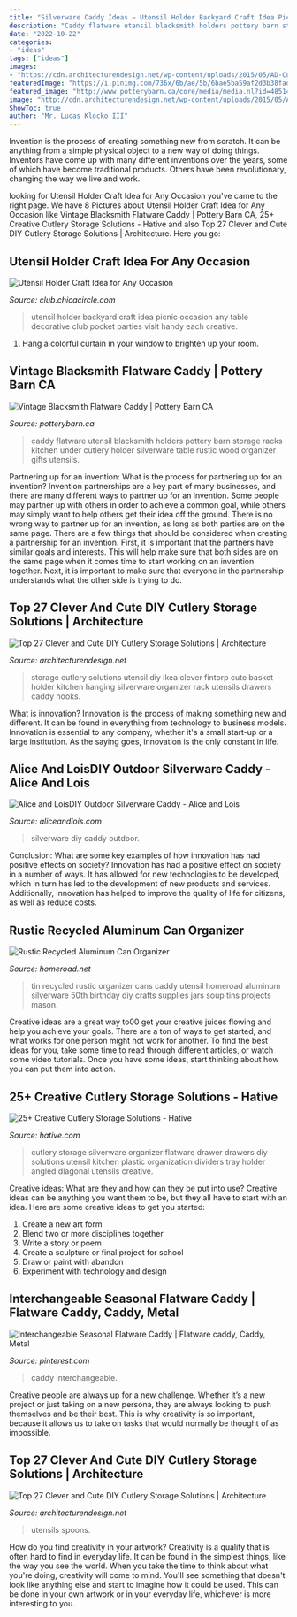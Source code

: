 ```yaml
---
title: "Silverware Caddy Ideas ~ Utensil Holder Backyard Craft Idea Picnic Occasion Any Table Decorative Club Pocket Parties Visit Handy Each Creative"
description: "Caddy flatware utensil blacksmith holders pottery barn storage racks kitchen under cutlery holder silverware table rustic wood organizer gifts utensils"
date: "2022-10-22"
categories:
- "ideas"
tags: ["ideas"]
images:
- "https://cdn.architecturendesign.net/wp-content/uploads/2015/05/AD-Cutlery-Storage-Ideas-15.jpg"
featuredImage: "https://i.pinimg.com/736x/6b/ae/5b/6bae5ba59af2d3b38fad7928acb0a3e3.jpg"
featured_image: "http://www.potterybarn.ca/core/media/media.nl?id=48514770&amp;c=3572911&amp;h=717c4782cb274a34c73e&amp;resizeid=25&amp;resizeh=1200&amp;resizew=1200"
image: "http://cdn.architecturendesign.net/wp-content/uploads/2015/05/AD-Cutlery-Storage-Ideas-17.jpg"
ShowToc: true
author: "Mr. Lucas Klocko III"
---
```



Invention is the process of creating something new from scratch. It can be anything from a simple physical object to a new way of doing things. Inventors have come up with many different inventions over the years, some of which have become traditional products. Others have been revolutionary, changing the way we live and work.

	

		
looking for Utensil Holder Craft Idea for Any Occasion you've came to the right page. We have 8 Pictures about Utensil Holder Craft Idea for Any Occasion like Vintage Blacksmith Flatware Caddy | Pottery Barn CA, 25+ Creative Cutlery Storage Solutions - Hative and also Top 27 Clever and Cute DIY Cutlery Storage Solutions | Architecture. Here you go:
		
    
## Utensil Holder Craft Idea For Any Occasion

<img loading=lazy src="https://club.chicacircle.com/wp-content/uploads/2013/08/Decorative-picnic-backyard-party-utensil-holder-craft-idea.jpg" onerror="this.onerror=null;this.src='https://tse3.mm.bing.net/th?id=OIP.YfsXuQH5HlEyDwEpCpN4EQHaK9&amp;pid=15.1';" alt="Utensil Holder Craft Idea for Any Occasion">

_Source: club.chicacircle.com_

>utensil holder backyard craft idea picnic occasion any table decorative club pocket parties visit handy each creative. 

	

1. Hang a colorful curtain in your window to brighten up your room.

    
## Vintage Blacksmith Flatware Caddy | Pottery Barn CA

<img loading=lazy src="http://www.potterybarn.ca/core/media/media.nl?id=48514770&amp;c=3572911&amp;h=717c4782cb274a34c73e&amp;resizeid=25&amp;resizeh=1200&amp;resizew=1200" onerror="this.onerror=null;this.src='https://tse4.mm.bing.net/th?id=OIP.hJDIOS7hdfo2Jp_6sV7d_wHaGq&amp;pid=15.1';" alt="Vintage Blacksmith Flatware Caddy | Pottery Barn CA">

_Source: potterybarn.ca_

>caddy flatware utensil blacksmith holders pottery barn storage racks kitchen under cutlery holder silverware table rustic wood organizer gifts utensils. 

	

Partnering up for an invention: What is the process for partnering up for an invention?
Invention partnerships are a key part of many businesses, and there are many different ways to partner up for an invention. Some people may partner up with others in order to achieve a common goal, while others may simply want to help others get their idea off the ground. There is no wrong way to partner up for an invention, as long as both parties are on the same page.
There are a few things that should be considered when creating a partnership for an invention. First, it is important that the partners have similar goals and interests. This will help make sure that both sides are on the same page when it comes time to start working on an invention together. Next, it is important to make sure that everyone in the partnership understands what the other side is trying to do.

    
## Top 27 Clever And Cute DIY Cutlery Storage Solutions | Architecture

<img loading=lazy src="http://cdn.architecturendesign.net/wp-content/uploads/2015/05/AD-Cutlery-Storage-Ideas-17.jpg" onerror="this.onerror=null;this.src='https://tse4.mm.bing.net/th?id=OIP.OuqkCOz-ynASE3tbESAYhQHaIr&amp;pid=15.1';" alt="Top 27 Clever and Cute DIY Cutlery Storage Solutions | Architecture">

_Source: architecturendesign.net_

>storage cutlery solutions utensil diy ikea clever fintorp cute basket holder kitchen hanging silverware organizer rack utensils drawers caddy hooks. 

	

What is innovation?
Innovation is the process of making something new and different. It can be found in everything from technology to business models. Innovation is essential to any company, whether it's a small start-up or a large institution. As the saying goes, innovation is the only constant in life.

    
## Alice And LoisDIY Outdoor Silverware Caddy - Alice And Lois

<img loading=lazy src="http://www.aliceandlois.com/wp-content/uploads/2017/06/diy-silverware-caddy-3.jpg" onerror="this.onerror=null;this.src='https://tse3.mm.bing.net/th?id=OIP.DvnQA-zxtdEG75Podr9dlAHaLH&amp;pid=15.1';" alt="Alice and LoisDIY Outdoor Silverware Caddy - Alice and Lois">

_Source: aliceandlois.com_

>silverware diy caddy outdoor. 

	

Conclusion: What are some key examples of how innovation has had positive effects on society?
Innovation has had a positive effect on society in a number of ways. It has allowed for new technologies to be developed, which in turn has led to the development of new products and services. Additionally, innovation has helped to improve the quality of life for citizens, as well as reduce costs.

    
## Rustic Recycled Aluminum Can Organizer

<img loading=lazy src="https://1.bp.blogspot.com/-xKve0uiHQVw/UCukxy42ASI/AAAAAAAAKxQ/vtmPRj9GCVQ/s1600/tin+can+8.jpg" onerror="this.onerror=null;this.src='https://tse3.mm.bing.net/th?id=OIP.BsEknQcQAVvd9pZuIH_5cAHaLH&amp;pid=15.1';" alt="Rustic Recycled Aluminum Can Organizer">

_Source: homeroad.net_

>tin recycled rustic organizer cans caddy utensil homeroad aluminum silverware 50th birthday diy crafts supplies jars soup tins projects mason. 

	

Creative ideas are a great way to00 get your creative juices flowing and help you achieve your goals. There are a ton of ways to get started, and what works for one person might not work for another. To find the best ideas for you, take some time to read through different articles, or watch some video tutorials. Once you have some ideas, start thinking about how you can put them into action.

    
## 25+ Creative Cutlery Storage Solutions - Hative

<img loading=lazy src="https://hative.com/wp-content/uploads/2017/11/cutlery-storage/24-cutlery-storage-solutions.jpg" onerror="this.onerror=null;this.src='https://tse2.mm.bing.net/th?id=OIP.azBCq6-ntaFXY6u5eH5SsAHaJk&amp;pid=15.1';" alt="25+ Creative Cutlery Storage Solutions - Hative">

_Source: hative.com_

>cutlery storage silverware organizer flatware drawer drawers diy solutions utensil kitchen plastic organization dividers tray holder angled diagonal utensils creative. 

	

Creative ideas: What are they and how can they be put into use?
Creative ideas can be anything you want them to be, but they all have to start with an idea. Here are some creative ideas to get you started: 
1. Create a new art form 
2. Blend two or more disciplines together 
3. Write a story or poem 
4. Create a sculpture or final project for school 
5. Draw or paint with abandon 
6. Experiment with technology and design 

    
## Interchangeable Seasonal Flatware Caddy | Flatware Caddy, Caddy, Metal

<img loading=lazy src="https://i.pinimg.com/736x/6b/ae/5b/6bae5ba59af2d3b38fad7928acb0a3e3.jpg" onerror="this.onerror=null;this.src='https://tse1.mm.bing.net/th?id=OIP.DUErppgos1WjanC-Hbg54QHaJD&amp;pid=15.1';" alt="Interchangeable Seasonal Flatware Caddy | Flatware caddy, Caddy, Metal">

_Source: pinterest.com_

>caddy interchangeable. 

	

Creative people are always up for a new challenge. Whether it’s a new project or just taking on a new persona, they are always looking to push themselves and be their best. This is why creativity is so important, because it allows us to take on tasks that would normally be thought of as impossible.

    
## Top 27 Clever And Cute DIY Cutlery Storage Solutions | Architecture

<img loading=lazy src="https://cdn.architecturendesign.net/wp-content/uploads/2015/05/AD-Cutlery-Storage-Ideas-15.jpg" onerror="this.onerror=null;this.src='https://tse4.mm.bing.net/th?id=OIP.T8amRZCEX7QHfLVZsCMyYAHaLL&amp;pid=15.1';" alt="Top 27 Clever and Cute DIY Cutlery Storage Solutions | Architecture">

_Source: architecturendesign.net_

>utensils spoons. 

	

How do you find creativity in your artwork?
Creativity is a quality that is often hard to find in everyday life. It can be found in the simplest things, like the way you see the world. When you take the time to think about what you're doing, creativity will come to mind. You'll see something that doesn't look like anything else and start to imagine how it could be used. This can be done in your own artwork or in your everyday life, whichever is more interesting to you.

